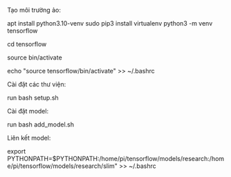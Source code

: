 Tạo môi trường ảo:

apt install python3.10-venv
sudo pip3 install virtualenv
 python3 -m venv tensorflow

cd tensorflow

source bin/activate

echo "source tensorflow/bin/activate" >> ~/.bashrc

Cài đặt các thư viện:

run bash setup.sh

Cài đặt model:

run bash add_model.sh

Liên kết model:

export PYTHONPATH=$PYTHONPATH:/home/pi/tensorflow/models/research:/home/pi/tensorflow/models/research/slim" >> ~/.bashrc
